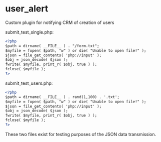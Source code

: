 # user_alert
Custom plugin for notifying CRM of creation of users

submit_test_single.php:

```xml
<?php
$path = dirname( __FILE__ ) . "/form.txt";
$myfile = fopen( $path, "w" ) or die( "Unable to open file!" );
$json = file_get_contents( 'php://input' );
$obj = json_decode( $json );
fwrite( $myfile, print_r( $obj, true ) );
fclose( $myfile );
?>
```

submit_test_users.php:
```xml
<?php
$path = dirname( __FILE__ ) . rand(1,100) . '.txt';
$myfile = fopen( $path, "w" ) or die( "Unable to open file!" );
$json = file_get_contents( 'php://input' );
$obj = json_decode( $json );
fwrite( $myfile, print_r( $obj, true ) );
fclose( $myfile );
?>
```
These two files exist for testing purposes of the JSON data transmission.
